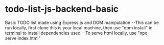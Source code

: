 # todo-list-js-backend-basic
Basic TODO list made using Express.js and DOM manipulation
--This can be run locally, first clone this is your local machine, then use "npm install" in terminal to install dependencies used
--To serve html locally, use "npx serve index.html"
